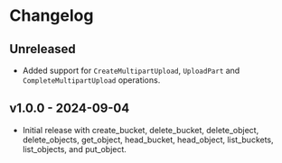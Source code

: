 # Changelog

## Unreleased

- Added support for `CreateMultipartUpload`, `UploadPart` and `CompleteMultipartUpload` operations.

## v1.0.0 - 2024-09-04

- Initial release with create_bucket, delete_bucket, delete_object,
  delete_objects, get_object, head_bucket, head_object, list_buckets,
  list_objects, and put_object.
